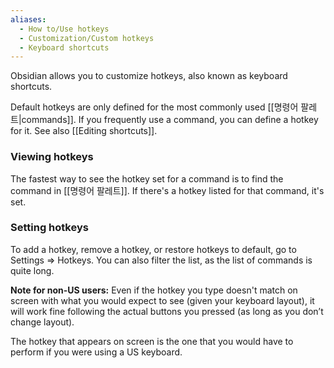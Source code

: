 ```yaml
---
aliases:
  - How to/Use hotkeys
  - Customization/Custom hotkeys
  - Keyboard shortcuts
---
```

Obsidian allows you to customize hotkeys, also known as keyboard shortcuts.

Default hotkeys are only defined for the most commonly used [[명령어 팔레트|commands]]. If you frequently use a command, you can define a hotkey for it. See also [[Editing shortcuts]].

### Viewing hotkeys

The fastest way to see the hotkey set for a command is to find the command in [[명령어 팔레트]]. If there's a hotkey listed for that command, it's set.

### Setting hotkeys

To add a hotkey, remove a hotkey, or restore hotkeys to default, go to Settings => Hotkeys. You can also filter the list, as the list of commands is quite long.

**Note for non-US users:** Even if the hotkey you type doesn't match on screen with what you would expect to see (given your keyboard layout), it will work fine following the actual buttons you pressed (as long as you don’t change layout).

The hotkey that appears on screen is the one that you would have to perform if you were using a US keyboard.
